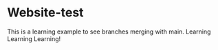 # Website-test
This is a learning example to see branches merging with main. Learning Learning Learning!
